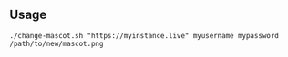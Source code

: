 ## Usage

`./change-mascot.sh "https://myinstance.live" myusername mypassword /path/to/new/mascot.png`
